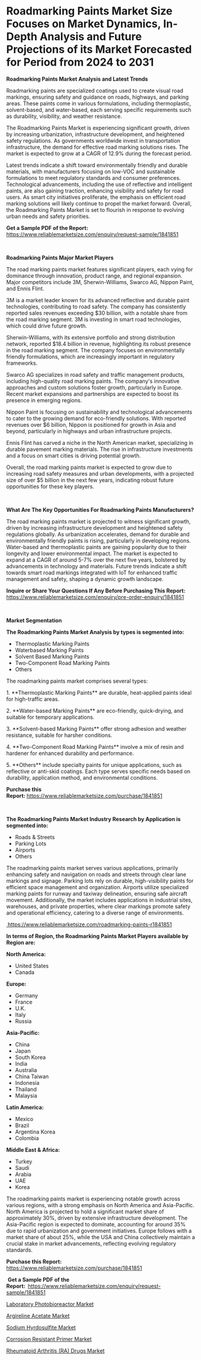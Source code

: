 <p><h1>Roadmarking Paints Market Size Focuses on Market Dynamics, In-Depth Analysis and Future Projections of its Market Forecasted for Period from 2024 to 2031</h1></p><p><strong>Roadmarking Paints Market Analysis and Latest Trends</strong></p>
<p><p>Roadmarking paints are specialized coatings used to create visual road markings, ensuring safety and guidance on roads, highways, and parking areas. These paints come in various formulations, including thermoplastic, solvent-based, and water-based, each serving specific requirements such as durability, visibility, and weather resistance. </p><p>The Roadmarking Paints Market is experiencing significant growth, driven by increasing urbanization, infrastructure development, and heightened safety regulations. As governments worldwide invest in transportation infrastructure, the demand for effective road marking solutions rises. The market is expected to grow at a CAGR of 12.9% during the forecast period. </p><p>Latest trends indicate a shift toward environmentally friendly and durable materials, with manufacturers focusing on low-VOC and sustainable formulations to meet regulatory standards and consumer preferences. Technological advancements, including the use of reflective and intelligent paints, are also gaining traction, enhancing visibility and safety for road users. As smart city initiatives proliferate, the emphasis on efficient road marking solutions will likely continue to propel the market forward. Overall, the Roadmarking Paints Market is set to flourish in response to evolving urban needs and safety priorities.</p></p>
<p><strong>Get a Sample PDF of the Report:&nbsp;</strong> <a href="https://www.reliablemarketsize.com/enquiry/request-sample/1841851?utm_campaign=1259&utm_medium=2&utm_source=Github&utm_content=ia&utm_term=16102024&utm_id=roadmarking-paints">https://www.reliablemarketsize.com/enquiry/request-sample/1841851</a></p>
<p>&nbsp;</p>
<p><strong>Roadmarking Paints Major Market Players</strong></p>
<p><p>The road marking paints market features significant players, each vying for dominance through innovation, product range, and regional expansion. Major competitors include 3M, Sherwin-Williams, Swarco AG, Nippon Paint, and Ennis Flint.</p><p>3M is a market leader known for its advanced reflective and durable paint technologies, contributing to road safety. The company has consistently reported sales revenues exceeding $30 billion, with a notable share from the road marking segment. 3M is investing in smart road technologies, which could drive future growth.</p><p>Sherwin-Williams, with its extensive portfolio and strong distribution network, reported $18.4 billion in revenue, highlighting its robust presence in the road marking segment. The company focuses on environmentally friendly formulations, which are increasingly important in regulatory frameworks.</p><p>Swarco AG specializes in road safety and traffic management products, including high-quality road marking paints. The company's innovative approaches and custom solutions foster growth, particularly in Europe. Recent market expansions and partnerships are expected to boost its presence in emerging regions.</p><p>Nippon Paint is focusing on sustainability and technological advancements to cater to the growing demand for eco-friendly solutions. With reported revenues over $6 billion, Nippon is positioned for growth in Asia and beyond, particularly in highways and urban infrastructure projects.</p><p>Ennis Flint has carved a niche in the North American market, specializing in durable pavement marking materials. The rise in infrastructure investments and a focus on smart cities is driving potential growth. </p><p>Overall, the road marking paints market is expected to grow due to increasing road safety measures and urban developments, with a projected size of over $5 billion in the next few years, indicating robust future opportunities for these key players.</p></p>
<p>&nbsp;</p>
<p><strong>What Are The Key Opportunities For Roadmarking Paints Manufacturers?</strong></p>
<p><p>The road marking paints market is projected to witness significant growth, driven by increasing infrastructure development and heightened safety regulations globally. As urbanization accelerates, demand for durable and environmentally friendly paints is rising, particularly in developing regions. Water-based and thermoplastic paints are gaining popularity due to their longevity and lower environmental impact. The market is expected to expand at a CAGR of around 5-7% over the next five years, bolstered by advancements in technology and materials. Future trends indicate a shift towards smart road markings integrated with IoT for enhanced traffic management and safety, shaping a dynamic growth landscape.</p></p>
<p><strong>Inquire or Share Your Questions If Any Before Purchasing This Report:</strong> <a href="https://www.reliablemarketsize.com/enquiry/pre-order-enquiry/1841851?utm_campaign=1259&utm_medium=2&utm_source=Github&utm_content=ia&utm_term=16102024&utm_id=roadmarking-paints">https://www.reliablemarketsize.com/enquiry/pre-order-enquiry/1841851</a></p>
<p>&nbsp;</p>
<p><strong>Market Segmentation</strong></p>
<p><strong>The Roadmarking Paints Market Analysis by types is segmented into:</strong></p>
<p><ul><li>Thermoplastic Marking Paints</li><li>Waterbased Marking Paints</li><li>Solvent Based Marking Paints</li><li>Two-Component Road Marking Paints</li><li>Others</li></ul></p>
<p><p>The roadmarking paints market comprises several types: </p><p>1. **Thermoplastic Marking Paints** are durable, heat-applied paints ideal for high-traffic areas.</p><p>2. **Water-based Marking Paints** are eco-friendly, quick-drying, and suitable for temporary applications.</p><p>3. **Solvent-based Marking Paints** offer strong adhesion and weather resistance, suitable for harsher conditions.</p><p>4. **Two-Component Road Marking Paints** involve a mix of resin and hardener for enhanced durability and performance.</p><p>5. **Others** include specialty paints for unique applications, such as reflective or anti-skid coatings. Each type serves specific needs based on durability, application method, and environmental conditions.</p></p>
<p><strong>Purchase this Report:&nbsp;</strong><a href="https://www.reliablemarketsize.com/purchase/1841851?utm_campaign=1259&utm_medium=2&utm_source=Github&utm_content=ia&utm_term=16102024&utm_id=roadmarking-paints">https://www.reliablemarketsize.com/purchase/1841851</a></p>
<p>&nbsp;</p>
<p><strong>The Roadmarking Paints Market Industry Research by Application is segmented into:</strong></p>
<p><ul><li>Roads & Streets</li><li>Parking Lots</li><li>Airports</li><li>Others</li></ul></p>
<p><p>The roadmarking paints market serves various applications, primarily enhancing safety and navigation on roads and streets through clear lane markings and signage. Parking lots rely on durable, high-visibility paints for efficient space management and organization. Airports utilize specialized marking paints for runway and taxiway delineation, ensuring safe aircraft movement. Additionally, the market includes applications in industrial sites, warehouses, and private properties, where clear markings promote safety and operational efficiency, catering to a diverse range of environments.</p></p>
<p><a href="https://www.reliablemarketsize.com/roadmarking-paints-r1841851?utm_campaign=1259&utm_medium=2&utm_source=Github&utm_content=ia&utm_term=16102024&utm_id=roadmarking-paints">&nbsp;https://www.reliablemarketsize.com/roadmarking-paints-r1841851</a></p>
<p><strong>In terms of Region, the Roadmarking Paints Market Players available by Region are:</strong></p>
<p>
    <p> <strong> North America: </strong>
        <ul>
            <li>United States</li>
            <li>Canada</li>
        </ul>
        </p> 
    <p> <strong> Europe: </strong>
        <ul>
            <li>Germany</li>
            <li>France</li>
            <li>U.K.</li>
            <li>Italy</li>
            <li>Russia</li>
        </ul>
        </p> 
    <p> <strong> Asia-Pacific: </strong>
        <ul>
            <li>China</li>
            <li>Japan</li>
            <li>South Korea</li>
            <li>India</li>
            <li>Australia</li>
            <li>China Taiwan</li>
            <li>Indonesia</li>
            <li>Thailand</li>
            <li>Malaysia</li>
        </ul>
        </p> 
    <p> <strong> Latin America: </strong>
        <ul>
            <li>Mexico</li>
            <li>Brazil</li>
            <li>Argentina Korea</li>
            <li>Colombia</li>
        </ul>
        </p> 
    <p> <strong> Middle East & Africa: </strong>
        <ul>
            <li>Turkey</li>
            <li>Saudi</li>
            <li>Arabia</li>
            <li>UAE</li>
            <li>Korea</li>
        </ul>
    </p>
    </p>
<p><p>The roadmarking paints market is experiencing notable growth across various regions, with a strong emphasis on North America and Asia-Pacific. North America is projected to hold a significant market share of approximately 30%, driven by extensive infrastructure development. The Asia-Pacific region is expected to dominate, accounting for around 35% due to rapid urbanization and government initiatives. Europe follows with a market share of about 25%, while the USA and China collectively maintain a crucial stake in market advancements, reflecting evolving regulatory standards.</p></p>
<p><strong>Purchase this Report: </strong><a href="https://www.reliablemarketsize.com/purchase/1841851?utm_campaign=1259&utm_medium=2&utm_source=Github&utm_content=ia&utm_term=16102024&utm_id=roadmarking-paints">https://www.reliablemarketsize.com/purchase/1841851</a></p>
<p>&nbsp;<strong>Get a Sample PDF of the Report:&nbsp;&nbsp;</strong><a href="https://www.reliablemarketsize.com/enquiry/request-sample/1841851?utm_campaign=1259&utm_medium=2&utm_source=Github&utm_content=ia&utm_term=16102024&utm_id=roadmarking-paints">https://www.reliablemarketsize.com/enquiry/request-sample/1841851</a></p>
<p><strong></strong></p>
<p><p><a href="https://issuu.com/reportprime-2/docs/laboratory-photobioreactor-market-s_b7773c275176af?utm_campaign=1259&utm_medium=2&utm_source=Github&utm_content=ia&utm_term=16102024&utm_id=roadmarking-paints">Laboratory Photobioreactor Market</a></p><p><a href="https://www.linkedin.com/pulse/decoding-argireline-acetate-industry-dynamics-strategic-imperatives-xvnuc?utm_campaign=1259&utm_medium=2&utm_source=Github&utm_content=ia&utm_term=16102024&utm_id=roadmarking-paints">Argireline Acetate Market</a></p><p><a href="https://github.com/sirenazorzi6lw/Market-Research-Report-List-1/blob/main/sodium-hyrdosulfite-market.md?utm_campaign=1259&utm_medium=2&utm_source=Github&utm_content=ia&utm_term=16102024&utm_id=roadmarking-paints">Sodium Hyrdosulfite Market</a></p><p><a href="https://www.linkedin.com/pulse/exploring-corrosion-resistant-primer-market-dynamics-global-iznpc?utm_campaign=1259&utm_medium=2&utm_source=Github&utm_content=ia&utm_term=16102024&utm_id=roadmarking-paints">Corrosion Resistant Primer Market</a></p><p><a href="https://github.com/carmelrundv1/Market-Research-Report-List-1/blob/main/rheumatoid-arthritis-ra-drugs-market.md?utm_campaign=1259&utm_medium=2&utm_source=Github&utm_content=ia&utm_term=16102024&utm_id=roadmarking-paints">Rheumatoid Arthritis (RA) Drugs Market</a></p></p>